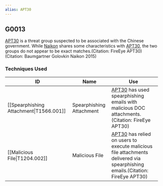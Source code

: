 ```yaml
---
alias: APT30
---
```


## G0013

[APT30](https://attack.mitre.org/groups/G0013) is a threat group suspected to be associated with the Chinese government. While [Naikon](https://attack.mitre.org/groups/G0019) shares some characteristics with [APT30](https://attack.mitre.org/groups/G0013), the two groups do not appear to be exact matches.(Citation: FireEye APT30)(Citation: Baumgartner Golovkin Naikon 2015)


### Techniques Used

| ID | Name | Use |
| --- | --- | --- |
| [[Spearphishing Attachment\|T1566.001]] | Spearphishing Attachment | [APT30](https://attack.mitre.org/groups/G0013) has used spearphishing emails with malicious DOC attachments.(Citation: FireEye APT30) |
| [[Malicious File\|T1204.002]] | Malicious File | [APT30](https://attack.mitre.org/groups/G0013) has relied on users to execute malicious file attachments delivered via spearphishing emails.(Citation: FireEye APT30) |
